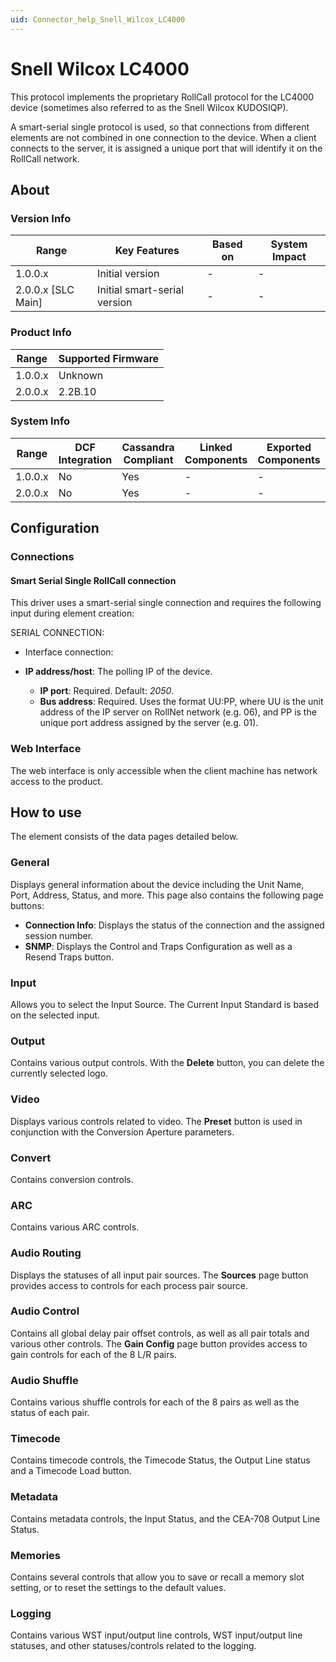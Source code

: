 ```yaml
---
uid: Connector_help_Snell_Wilcox_LC4000
---
```


# Snell Wilcox LC4000

This protocol implements the proprietary RollCall protocol for the LC4000 device (sometimes also referred to as the Snell Wilcox KUDOSIQP).

A smart-serial single protocol is used, so that connections from different elements are not combined in one connection to the device. When a client connects to the server, it is assigned a unique port that will identify it on the RollCall network.

## About

### Version Info

| **Range**            | **Key Features**             | **Based on** | **System Impact** |
|----------------------|------------------------------|--------------|-------------------|
| 1.0.0.x              | Initial version              | \-           | \-                |
| 2.0.0.x \[SLC Main\] | Initial smart-serial version | \-           | \-                |

### Product Info

| **Range** | **Supported Firmware** |
|-----------|------------------------|
| 1.0.0.x   | Unknown                |
| 2.0.0.x   | 2.2B.10                |

### System Info

| **Range** | **DCF Integration** | **Cassandra Compliant** | **Linked Components** | **Exported Components** |
|-----------|---------------------|-------------------------|-----------------------|-------------------------|
| 1.0.0.x   | No                  | Yes                     | \-                    | \-                      |
| 2.0.0.x   | No                  | Yes                     | \-                    | \-                      |

## Configuration

### Connections

#### Smart Serial Single RollCall connection

This driver uses a smart-serial single connection and requires the following input during element creation:

SERIAL CONNECTION:

- Interface connection:

- **IP address/host**: The polling IP of the device.
  - **IP port**: Required. Default: *2050*.
  - **Bus address**: Required. Uses the format UU:PP, where UU is the unit address of the IP server on RollNet network (e.g. 06), and PP is the unique port address assigned by the server (e.g. 01).

### Web Interface

The web interface is only accessible when the client machine has network access to the product.

## How to use

The element consists of the data pages detailed below.

### General

Displays general information about the device including the Unit Name, Port, Address, Status, and more. This page also contains the following page buttons:

- **Connection Info**: Displays the status of the connection and the assigned session number.
- **SNMP**: Displays the Control and Traps Configuration as well as a Resend Traps button.

### Input

Allows you to select the Input Source. The Current Input Standard is based on the selected input.

### Output

Contains various output controls. With the **Delete** button, you can delete the currently selected logo.

### Video

Displays various controls related to video. The **Preset** button is used in conjunction with the Conversion Aperture parameters.

### Convert

Contains conversion controls.

### ARC

Contains various ARC controls.

### Audio Routing

Displays the statuses of all input pair sources. The **Sources** page button provides access to controls for each process pair source.

### Audio Control

Contains all global delay pair offset controls, as well as all pair totals and various other controls. The **Gain Config** page button provides access to gain controls for each of the 8 L/R pairs.

### Audio Shuffle

Contains various shuffle controls for each of the 8 pairs as well as the status of each pair.

### Timecode

Contains timecode controls, the Timecode Status, the Output Line status and a Timecode Load button.

### Metadata

Contains metadata controls, the Input Status, and the CEA-708 Output Line Status.

### Memories

Contains several controls that allow you to save or recall a memory slot setting, or to reset the settings to the default values.

### Logging

Contains various WST input/output line controls, WST input/output line statuses, and other statuses/controls related to the logging.

